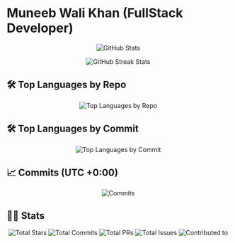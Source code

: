 # Muneeb Wali Khan (FullStack Developer)

<p align="center">
  <img src="https://github-readme-stats.vercel.app/api?username=MuneebWaliKhan09&show_icons=true&theme=dark&hide_border=true&count_private=true" alt="GitHub Stats" />
</p>

<p align="center">
  <img src="https://github-readme-streak-stats.herokuapp.com/?user=MuneebWaliKhan09&theme=dark&hide_border=true" alt="GitHub Streak Stats" />
</p>

## 🛠 Top Languages by Repo
<p align="center">
  <img src="https://github-readme-stats.vercel.app/api/top-langs/?username=MuneebWaliKhan09&theme=dark&hide_border=true&layout=compact" alt="Top Languages by Repo" />
</p>

## 🛠 Top Languages by Commit
<p align="center">
  <img src="https://github-readme-stats.vercel.app/api/top-langs/?username=MuneebWaliKhan09&langs_count=10&hide=java&theme=dark&hide_border=true" alt="Top Languages by Commit" />
</p>

## 📈 Commits (UTC +0:00)
<p align="center">
  <img src="https://github-readme-streak-stats.herokuapp.com/?user=MuneebWaliKhan09&theme=dark&hide_border=true&hide_title=true&hide=days" alt="Commits" />
</p>

## 👨‍💻 Stats
<p align="center">
  <img src="https://img.shields.io/github/stars/MuneebWaliKhan09?style=for-the-badge&color=orange&label=Total%20Stars" alt="Total Stars" />
  <img src="https://img.shields.io/github/commit-activity/y/MuneebWaliKhan09?style=for-the-badge&color=orange&label=Total%20Commits" alt="Total Commits" />
  <img src="https://img.shields.io/github/issues-pr-closed-raw/MuneebWaliKhan09?style=for-the-badge&color=orange&label=Total%20PRs" alt="Total PRs" />
  <img src="https://img.shields.io/github/issues-closed-raw/MuneebWaliKhan09?style=for-the-badge&color=orange&label=Total%20Issues" alt="Total Issues" />
  <img src="https://img.shields.io/github/contributors/MuneebWaliKhan09?style=for-the-badge&color=orange&label=Contributed%20to" alt="Contributed to" />
</p>
